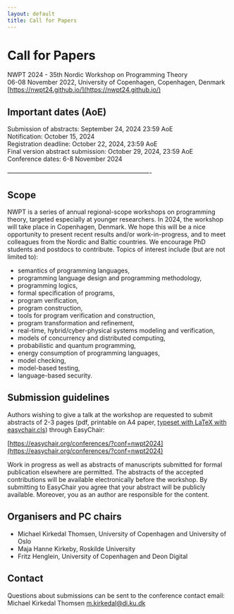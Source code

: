 ```yaml
---
layout: default
title: Call for Papers
---
```


# Call for Papers

NWPT 2024 - 35th Nordic Workshop on Programming Theory<br>
06-08 November 2022, University of Copenhagen, Copenhagen, Denmark<br>
[https://nwpt24.github.io/](https://nwpt24.github.io/)


## Important dates (AoE)

Submission of abstracts: September 24, 2024 23:59 AoE<br>
Notification: October 15, 2024<br>
Registration deadline: October 22, 2024, 23:59 AoE<br>
Final version abstract submission: October 29, 2024, 23:59 AoE<br>
Conference dates: 6-8 November 2024<br>

———————————————————————-

## Scope
NWPT is a series of annual regional-scope workshops on programming theory, targeted especially at younger researchers. In 2024, the workshop will take place in Copenhagen, Denmark. We hope this will be a nice opportunity to present recent results and/or work-in-progress, and to meet colleagues from the Nordic and Baltic countries. We encourage PhD students and postdocs to contribute. Topics of interest include (but are not limited to):

  * semantics of programming languages,
  * programming language design and programming methodology,
  * programming logics,
  * formal specification of programs,
  * program verification,
  * program construction,
  * tools for program verification and construction,
  * program transformation and refinement,
  * real-time, hybrid/cyber-physical systems modeling and verification,
  * models of concurrency and distributed computing,
  * probabilistic and quantum programming,
  * energy consumption of programming languages,
  * model checking,
  * model-based testing,
  * language-based security.

## Submission guidelines
Authors wishing to give a talk at the workshop are requested to submit abstracts of 2-3 pages (pdf, printable on A4 paper, [typeset with LaTeX with easychair.cls](https://easychair.org/publications/for_authors)) through EasyChair:

[https://easychair.org/conferences/?conf=nwpt2024](https://easychair.org/conferences/?conf=nwpt2024)

Work in progress as well as abstracts of manuscripts submitted for formal publication elsewhere are permitted. The abstracts of the accepted contributions will be available electronically before the workshop. By submitting to EasyChair you agree that your abstract will be publicly available. Moreover, you as an author are responsible for the content.

## Organisers and PC chairs

  * Michael Kirkedal Thomsen, University of Copenhagen and University of Oslo
  * Maja Hanne Kirkeby, Roskilde University
  * Fritz Henglein, University of Copenhagen and Deon Digital

## Contact

Questions about submissions can be sent to the conference contact email:<br>
Michael Kirkedal Thomsen <m.kirkedal@di.ku.dk>

